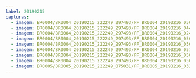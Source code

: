 ```yaml
---
label: 20190215
capturas:
  - imagem: BR0004/BR0004_20190215_222249_297493/FF_BR0004_20190216_050936_115_0483328.fits_maxpixel.jpg
  - imagem: BR0004/BR0004_20190215_222249_297493/FF_BR0004_20190216_044332_081_0452096.fits_maxpixel.jpg
  - imagem: BR0004/BR0004_20190215_222249_297493/FF_BR0004_20190216_024859_830_0315392.fits_maxpixel.jpg
  - imagem: BR0004/BR0004_20190215_222249_297493/FF_BR0004_20190216_050806_448_0481536.fits_maxpixel.jpg
  - imagem: BR0004/BR0004_20190215_222249_297493/FF_BR0004_20190216_050832_069_0482048.fits_maxpixel.jpg
  - imagem: BR0004/BR0004_20190215_222249_297493/FF_BR0004_20190216_051001_734_0483840.fits_maxpixel.jpg
  - imagem: BR0004/BR0004_20190215_222249_297493/FF_BR0004_20190216_050857_741_0482560.fits_maxpixel.jpg
  - imagem: BR0004/BR0004_20190215_222249_297493/FF_BR0004_20190216_050844_877_0482304.fits_maxpixel.jpg
  - imagem: BR0005/BR0005_20190215_222249_075031/FF_BR0005_20190216_032522_643_0360448.fits_maxpixel.jpg
---
```

